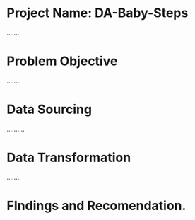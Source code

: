 # Project Name: DA-Baby-Steps

.......

# Problem Objective


........
# Data Sourcing


..........
# Data Transformation



........
# FIndings and Recomendation.
